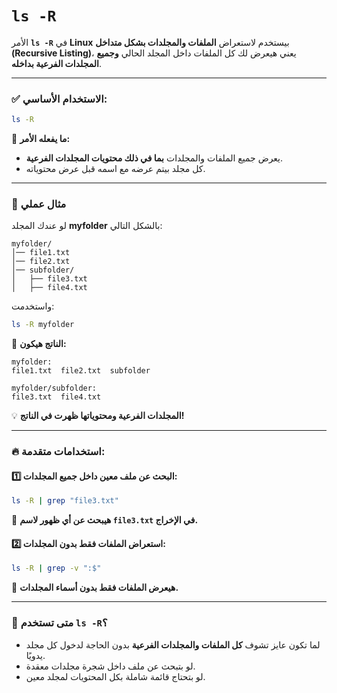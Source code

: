 # `ls -R`
الأمر **`ls -R`** في **Linux** بيستخدم لاستعراض **الملفات والمجلدات بشكل متداخل (Recursive Listing)**، يعني هيعرض لك كل الملفات داخل المجلد الحالي **وجميع المجلدات الفرعية بداخله**.

---

### ✅ **الاستخدام الأساسي:**

```bash
ls -R
```

🔹 **ما يفعله الأمر:**

- يعرض جميع الملفات والمجلدات **بما في ذلك محتويات المجلدات الفرعية**.
- كل مجلد بيتم عرضه مع اسمه قبل عرض محتوياته.

---

### 📌 **مثال عملي**

لو عندك المجلد **myfolder** بالشكل التالي:

```
myfolder/
│── file1.txt
│── file2.txt
│── subfolder/
│   ├── file3.txt
│   ├── file4.txt
```

واستخدمت:

```bash
ls -R myfolder
```

🔹 **الناتج هيكون:**

```
myfolder:
file1.txt  file2.txt  subfolder

myfolder/subfolder:
file3.txt  file4.txt
```

💡 **المجلدات الفرعية ومحتوياتها ظهرت في الناتج!**

---

### 🔥 **استخدامات متقدمة:**

#### 1️⃣ البحث عن ملف معين داخل جميع المجلدات:

```bash
ls -R | grep "file3.txt"
```

🔹 **هيبحث عن أي ظهور لاسم `file3.txt` في الإخراج.**

#### 2️⃣ استعراض الملفات فقط بدون المجلدات:

```bash
ls -R | grep -v ":$"
```

🔹 **هيعرض الملفات فقط بدون أسماء المجلدات.**

---

### 🎯 **متى تستخدم `ls -R`؟**

- لما تكون عايز تشوف **كل الملفات والمجلدات الفرعية** بدون الحاجة لدخول كل مجلد يدويًا.
- لو بتبحث عن ملف داخل شجرة مجلدات معقدة.
- لو بتحتاج قائمة شاملة بكل المحتويات لمجلد معين.